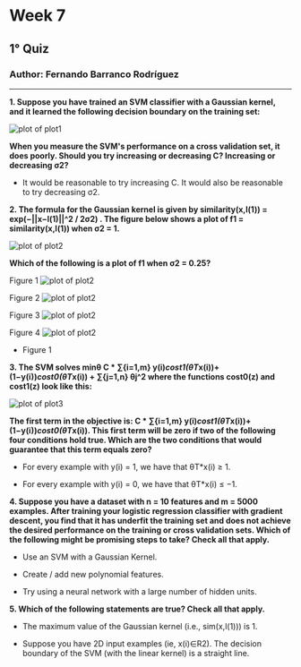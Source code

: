 ﻿# Week 7

## 1° Quiz

### Author: Fernando Barranco Rodríguez

---

**1. Suppose you have trained an SVM classifier with a Gaussian kernel, and it learned the following decision boundary on the training set:**

![plot of plot1](figures/plot1.png)

**When you measure the SVM's performance on a cross validation set, it does poorly. Should you try increasing or decreasing C? Increasing or decreasing σ2?**

* It would be reasonable to try increasing C. It would also be reasonable to try decreasing σ2.

**2. The formula for the Gaussian kernel is given by similarity(x,l(1)) = exp(−||x−l(1)||^2 / 2σ2) . The figure below shows a plot of f1 = similarity(x,l(1)) when σ2 = 1.**

![plot of plot2](figures/plot2.png)

**Which of the following is a plot of f1 when σ2 = 0.25?**

Figure 1
![plot of plot2](figures/plot2_1.png)

Figure 2
![plot of plot2](figures/plot2_2.png)

Figure 3
![plot of plot2](figures/plot2_3.png)

Figure 4
![plot of plot2](figures/plot2_4.png)

* Figure 1

**3. The SVM solves minθ C * ∑{i=1,m} y(i)*cost1(θT*x(i))+(1−y(i))*cost0(θT*x(i)) + ∑{j=1,n} θj^2 where the functions cost0(z) and cost1(z) look like this:**

![plot of plot3](figures/plot3.png)

**The first term in the objective is: C * ∑{i=1,m} y(i)*cost1(θT*x(i))+(1−y(i))*cost0(θT*x(i)). This first term will be zero if two of the following four conditions hold true. Which are the two conditions that would guarantee that this term equals zero?**

* For every example with y(i) = 1, we have that θT*x(i) ≥ 1.

* For every example with y(i) = 0, we have that θT*x(i) ≤ −1.

**4. Suppose you have a dataset with n = 10 features and m = 5000 examples. After training your logistic regression classifier with gradient descent, you find that it has underfit the training set and does not achieve the desired performance on the training or cross validation sets. Which of the following might be promising steps to take? Check all that apply.**

* Use an SVM with a Gaussian Kernel.

* Create / add new polynomial features.

* Try using a neural network with a large number of hidden units.

**5. Which of the following statements are true? Check all that apply.**

* The maximum value of the Gaussian kernel (i.e., sim(x,l(1))) is 1.

* Suppose you have 2D input examples (ie, x(i)∈R2). The decision boundary of the SVM (with the linear kernel) is a straight line.





